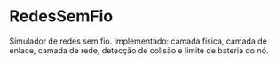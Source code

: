 # RedesSemFio
Simulador de redes sem fio.
Implementado: camada fisica, camada de enlace, camada de rede, detecção de colisão e limite de bateria do nó.
